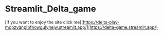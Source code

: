 # Streamlit_Delta_game
[if you want to enjoy the site click me](https://delta-play-mopzyqnpibfnowgulynejw.streamlit.app/](https://delta-game.streamlit.app/)

